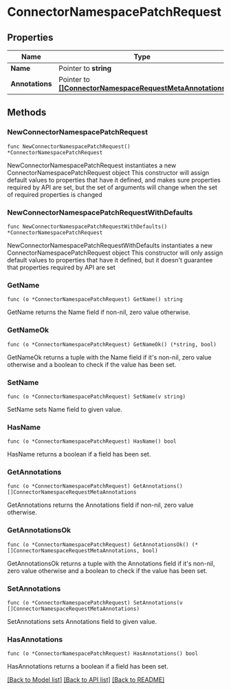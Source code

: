 # ConnectorNamespacePatchRequest

## Properties

Name | Type | Description | Notes
------------ | ------------- | ------------- | -------------
**Name** | Pointer to **string** |  | [optional] 
**Annotations** | Pointer to [**[]ConnectorNamespaceRequestMetaAnnotations**](ConnectorNamespaceRequestMetaAnnotations.md) |  | [optional] 


## Methods

### NewConnectorNamespacePatchRequest

`func NewConnectorNamespacePatchRequest() *ConnectorNamespacePatchRequest`

NewConnectorNamespacePatchRequest instantiates a new ConnectorNamespacePatchRequest object
This constructor will assign default values to properties that have it defined,
and makes sure properties required by API are set, but the set of arguments
will change when the set of required properties is changed

### NewConnectorNamespacePatchRequestWithDefaults

`func NewConnectorNamespacePatchRequestWithDefaults() *ConnectorNamespacePatchRequest`

NewConnectorNamespacePatchRequestWithDefaults instantiates a new ConnectorNamespacePatchRequest object
This constructor will only assign default values to properties that have it defined,
but it doesn't guarantee that properties required by API are set


### GetName

`func (o *ConnectorNamespacePatchRequest) GetName() string`

GetName returns the Name field if non-nil, zero value otherwise.

### GetNameOk

`func (o *ConnectorNamespacePatchRequest) GetNameOk() (*string, bool)`

GetNameOk returns a tuple with the Name field if it's non-nil, zero value otherwise
and a boolean to check if the value has been set.

### SetName

`func (o *ConnectorNamespacePatchRequest) SetName(v string)`

SetName sets Name field to given value.

### HasName

`func (o *ConnectorNamespacePatchRequest) HasName() bool`

HasName returns a boolean if a field has been set.


### GetAnnotations

`func (o *ConnectorNamespacePatchRequest) GetAnnotations() []ConnectorNamespaceRequestMetaAnnotations`

GetAnnotations returns the Annotations field if non-nil, zero value otherwise.

### GetAnnotationsOk

`func (o *ConnectorNamespacePatchRequest) GetAnnotationsOk() (*[]ConnectorNamespaceRequestMetaAnnotations, bool)`

GetAnnotationsOk returns a tuple with the Annotations field if it's non-nil, zero value otherwise
and a boolean to check if the value has been set.

### SetAnnotations

`func (o *ConnectorNamespacePatchRequest) SetAnnotations(v []ConnectorNamespaceRequestMetaAnnotations)`

SetAnnotations sets Annotations field to given value.

### HasAnnotations

`func (o *ConnectorNamespacePatchRequest) HasAnnotations() bool`

HasAnnotations returns a boolean if a field has been set.



[[Back to Model list]](../README.md#documentation-for-models) [[Back to API list]](../README.md#documentation-for-api-endpoints) [[Back to README]](../README.md)

